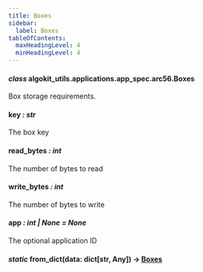 ```yaml
---
title: Boxes
sidebar:
  label: Boxes
tableOfContents:
  maxHeadingLevel: 4
  minHeadingLevel: 4
---
```


#### _class_ algokit_utils.applications.app_spec.arc56.Boxes

Box storage requirements.

#### key _: str_

The box key

#### read_bytes _: int_

The number of bytes to read

#### write_bytes _: int_

The number of bytes to write

#### app _: int | None_ _= None_

The optional application ID

#### _static_ from_dict(data: dict[str, Any]) → [Boxes](#algokit_utils.applications.app_spec.arc56.Boxes)

